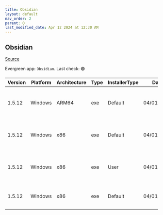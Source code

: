 ```yaml
---
title: Obsidian
layout: default
nav_order: 2
parent: O
last_modified_date: Apr 12 2024 at 12:30 AM
---
```


## Obsidian

[Source](https://obsidian.md/)

Evergreen app: `Obsidian`. Last check: 🟢

| Version | Platform | Architecture | Type | InstallerType | Date       | Size     | URI                                                                                                                                                                                                              |
| ------- | -------- | ------------ | ---- | ------------- | ---------- | -------- | ---------------------------------------------------------------------------------------------------------------------------------------------------------------------------------------------------------------- |
| 1.5.12  | Windows  | ARM64        | exe  | Default       | 04/01/2024 | 85472608 | [https://github.com/obsidianmd/obsidian-releases/releases/download/v1.5.12/Obsidian.1.5.12-arm64.exe](https://github.com/obsidianmd/obsidian-releases/releases/download/v1.5.12/Obsidian.1.5.12-arm64.exe)       |
| 1.5.12  | Windows  | x86          | exe  | Default       | 04/01/2024 | 72896704 | [https://github.com/obsidianmd/obsidian-releases/releases/download/v1.5.12/Obsidian.1.5.12-32.exe](https://github.com/obsidianmd/obsidian-releases/releases/download/v1.5.12/Obsidian.1.5.12-32.exe)             |
| 1.5.12  | Windows  | x86          | exe  | User          | 04/01/2024 | 82517416 | [https://github.com/obsidianmd/obsidian-releases/releases/download/v1.5.12/Obsidian.1.5.12-allusers.exe](https://github.com/obsidianmd/obsidian-releases/releases/download/v1.5.12/Obsidian.1.5.12-allusers.exe) |
| 1.5.12  | Windows  | x86          | exe  | Default       | 04/01/2024 | 82489664 | [https://github.com/obsidianmd/obsidian-releases/releases/download/v1.5.12/Obsidian.1.5.12.exe](https://github.com/obsidianmd/obsidian-releases/releases/download/v1.5.12/Obsidian.1.5.12.exe)                   |
